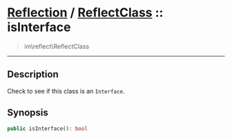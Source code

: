 # [Reflection](reflect.md) / [ReflectClass](reflect-ReflectClass.md) :: isInterface
 > im\reflect\ReflectClass
____

## Description
Check to see if this class is an `Interface`.

## Synopsis
```php
public isInterface(): bool
```
